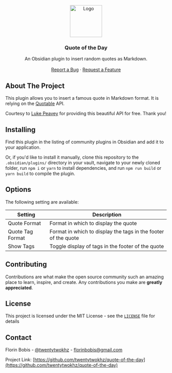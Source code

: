 <p align="center">
  <a href="https://github.com/twentytwokhz/quote-of-the-day">
    <img src="./qotd.png" alt="Logo" height=100>
  </a>

  <h3 align="center">Quote of the Day</h3>

  <p align="center">
    An Obsidian plugin to insert random quotes as Markdown.
    <br />
    <br />
    <a href="https://github.com/twentytwokhz/quote-of-the-day/issues">Report a Bug</a>
    ·
    <a href="https://github.com/twentytwokhz/quote-of-the-day/issues">Request a Feature</a>
  </p>
</p>

<!-- ABOUT THE PROJECT -->

## About The Project

This plugin allows you to insert a famous quote in Markdown format. It is relying on the [Quotable](https://github.com/lukePeavey/quotable) API.

Courtesy to [Luke Peavey](https://github.com/lukePeavey) for providing this beautiful API for free. Thank you!

## Installing

Find this plugin in the listing of community plugins in Obsidian and add it to your application.

Or, if you'd like to install it manually, clone this repository to the `.obsidian/plugins/` directory in your vault, navigate to your newly cloned folder, run `npm i` or `yarn` to install dependencies, and run `npm run build` or `yarn build` to compile the plugin.

<!-- USAGE EXAMPLES -->

## Options

The following setting are available:

| Setting          | Description                                                    |
| ---------------- | -------------------------------------------------------------- |
| Quote Format     | Format in which to display the quote                           |
| Quote Tag Format | Format in which to display the tags in the footer of the quote |
| Show Tags        | Toggle display of tags in the footer of the quote              |

<!-- CONTRIBUTING -->

## Contributing

Contributions are what make the open source community such an amazing place to learn, inspire, and create. Any contributions you make are **greatly appreciated**.

## License

This project is licensed under the MIT License - see the [`LICENSE`](LICENSE) file for details

<!-- CONTACT -->

## Contact

Florin Bobis - [@twentytwokhz](https://github.com/twentytwokhz) - florinbobis@gmail.com

Project Link: [https://github.com/twentytwokhz/quote-of-the-day](https://github.com/twentytwokhz/quote-of-the-day)
